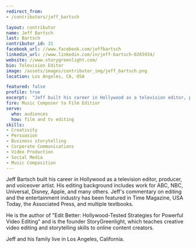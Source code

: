 ```yaml
---
redirect_from:
- /contributors/jeff_bartsch

layout: contributor
name: Jeff Bartsch
last: Bartsch
contributor_id: 31
facebook_url: //www.facebook.com/jeffbartsch
linkedin_url: //www.linkedin.com/in/jeff-bartsch-0265934/
website: //www.storygreenlight.com/
bio: Television Editor
image: /assets/images/contributor_img/jeff_bartsch.png
location: Los Angeles, CA, USA

featured: false
profile: true
excerpt:  "Jeff built his career in Hollywood as a television editor, producer, and voiceover artist. Career Path: Music Composer to Film Editor"
fire: Music Composer to Film Editior
serve:
  who: audiences
  how: film and tv editing
skills:
- Creativity
- Persuasion
- Business storytelling
- Corporate Communications
- Video Production
- Social Media
- Music Composition
---
```

Jeff Bartsch built his career in Hollywood as a television editor, producer, and voiceover artist. His editing background includes work for ABC, NBC, Universal, Disney, Apple, and many others. Jeff's commentary on editing and the entertainment industry has been featured in Time Magazine, USA Today, the Associated Press, and multiple textbooks.

He is the author of "Edit Better: Hollywood-Tested Strategies for Powerful Video Editing" and is the founder StoryGreenlight, which teaches creative video editing and storytelling skills to online content creators.

Jeff and his family live in Los Angeles, California.